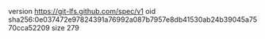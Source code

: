 version https://git-lfs.github.com/spec/v1
oid sha256:0e037472e97824391a76992a087b7957e8db41530ab24b39045a7570cca52209
size 279
